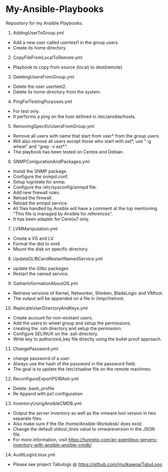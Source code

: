 # My-Ansible-Playbooks
Repository for my Ansible Playbooks:

1. AddingUserToGroup.yml

- Add a new user called usertest1 in the group users.
- Create its home directory.

2. CopyFileFromLocalToRemote.yml

- Playbook to copy from source (local) to dest(remote)

3. DeletingUsersFromGroup.yml

- Delete the user usertest2.
- Delete its home directory from the system.

4. PingForTestingPurposes.yml

- For test only. 
- It performs a ping on the host defined in /etc/ansible/hosts.

5. RemovingSpecificUsersFromGroup.yml

- Remove all users with name that start from user* from the group users.
- Will also remove all users except those who start with ext*, use "-g wheel" and "grep -v ext*".
- The playbook has been tested on Centos and Debian.

6. SNMPConigurationAndPackages.yml

- Install the SNMP package.
- Configure the snmpd.conf.
- Setup logrotate for snmp.
- Configure the /etc/sysconfig/snmpd file.
- Add new firewall rules.
- Reload the firewall.
- Reload the snmpd service.
- All files handled by Ansible will have a comment at the top mentioning "This file is managed by Ansible for references".
- It has been adapter for Centos7 only.

7. LVMManipulation.yml

- Create a VG and LV.
- Format the dist to ext4.
- Mount the disk on specific directory.

8. UpdateGLIBCandRestartNamedService.yml

- update the Glibc packages
- Restart the named service.

9. GatherInformationAboutOS.yml

- Retrieve versions of Kernel, Networker, Shinken, BladeLogic and VMtool.
- The output will be appended on a file in /tmp/rhelroot.

10. ReplicateUserDirectoryAndKeys.yml

- Create account for non-existant users.
- Add the users to wheel group and setup the permissions.
- creating the .ssh directory and setup the permission.
- Configure SELINUX on the .ssh directory.
- Write key to authorized_key file directly using the bullet proof approach.

11. ChangePassword.yml

- change password of a user.
- Always use the hash of the password in the password field.
- The goal is to update the /etc/shadow file on the remote machines.

12. ReconfigureExportPS1BAsh.yml

- Delete .bash_profile
- Re Append with ps1 configuration

13. InventoryUsingAnsibleCMDB.yml

- Output the server inventory as well as the vmware tool version in two separate files.
- Also make sure if the file /home/Ansible-Workdesk/<hostname of server> does exist.
- Change the default stdout_lines value to vmwareversion in the JSON file.
- For more information, visit https://tunnelix.com/an-agentless-servers-inventory-with-ansible-ansible-cmdb/

14. AuditLoginLinux.yml

- Please see project Tabulogs @ https://github.com/jmutkawoa/TabuLogs


